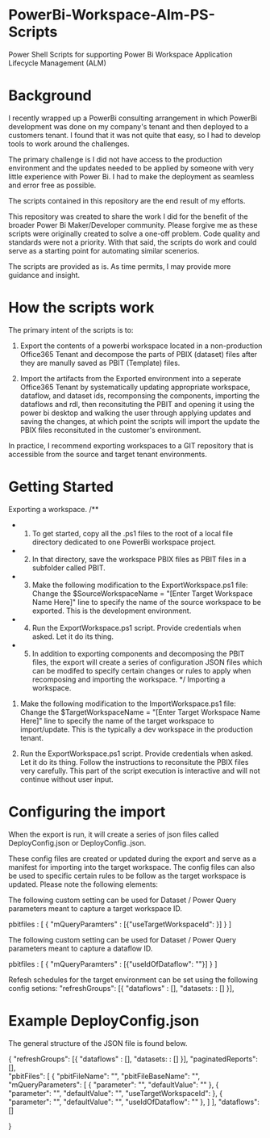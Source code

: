 # PowerBi-Workspace-Alm-PS-Scripts
Power Shell Scripts for supporting Power Bi Workspace Application Lifecycle Management (ALM)

# Background

I recently wrapped up a PowerBi consulting arrangement in which PowerBi development was done on my company's tenant and then deployed to a customers tenant.  I found that it was not quite that easy, so I had to develop tools to work around the challenges.  

The primary challenge is I did not have access to the production environment and the updates needed to be applied by someone with very little experience with Power Bi.  I had to make the deployment as seamless and error free as possible.

The scripts contained in this repository are the end result of my efforts.

This repository was created to share the work I did for the benefit of the broader Power Bi Maker/Developer community.  Please forgive me as these scripts were originally created to solve a one-off problem.   Code quality and standards were not a priority.  With that said, the scripts do work and could serve as a starting point for automating similar scenerios.

The scripts are provided as is.  As time permits, I may provide more guidance and insight.

# How the scripts work

The primary intent of the scripts is to:
1)  Export the contents of a powerbi workspace located in a non-production Office365 Tenant and decompose the parts of PBIX (dataset) files after they are manully saved as PBIT (Template) files.

2)  Import the artifacts from the Exported environment into a seperate Office365 Tenant by systematically updating appropriate workspace, dataflow, and dataset ids, recomponsing the components, importing the dataflows and rdl, then reconsituting the PBIT and opening it using the power bi desktop and walking the user through applying updates and saving the changes, at which point the scripts will import the update the PBIX files reconsituted in the customer's environment.

In practice, I recommend exporting workspaces to a GIT repository that is accessible from the source and target tenant environments.

# Getting Started

Exporting a workspace.
/**
* 1)  To get started, copy all the .ps1 files to the root of a local file directory dedicated to one PowerBi workspace project.
* 2)  In that directory, save the workspace PBIX files as PBIT files in a subfolder called PBIT.
* 3)  Make the following modification to the ExportWorkspace.ps1 file:  Change the $SourceWorkspaceName = "[Enter Target Workspace Name Here]" line to specify the name of the source workspace to be exported.  This is the development environment.
* 4)  Run the ExportWorkspace.ps1 script.  Provide credentials when asked.  Let it do its thing.
* 5)  In addition to exporting components and decomposing the PBIT files, the export will create a series of configuration JSON files which can be modifed to specify certain changes or rules to apply when recomposing and importing the workspace.
*/
Importing a workspace.

1) Make the following modification to the ImportWorkspace.ps1 file:  Change the $TargetWorkspaceName = "[Enter Target Workspace Name Here]" line to specify the name of the target workspace to import/update.  This is the typically a dev workspace in the production tenant.

2)   Run the ExportWorkspace.ps1 script.  Provide credentials when asked.  Let it do its thing.  Follow the instructions to reconsitute the PBIX files very carefully.  This part of the script execution is interactive and will not continue without user input.

# Configuring the import

When the export is run, it will create a series of json files called DeployConfig.json or DeployConfig.<config>.json.

These config files are created or updated during the export and serve as a manifest for importing into the target workspace.  The config files can also be used to specific certain rules to be follow as the target workspace is updated.   Please note the following elements:


The following custom setting can be used for Dataset / Power Query parameters meant to capture a target workspace ID.

pbitfiles : [ { "mQueryParamters" : [{"useTargetWorkspaceId":  <true>}] } ]

The following custom setting can be used for Dataset / Power Query parameters meant to capture a dataflow ID.

pbitfiles : [ { "mQueryParamters" : [{"useIdOfDataflow":  "<DataFlowName>"}] } ]
	
Refesh schedules for the target environment can be set using the following config setions:
"refreshGroups": [{ "dataflows" : [],
		    "datasets: : [] }],	

# Example DeployConfig.json 

The general structure of the JSON file is found below. 

{
   "refreshGroups": [{ "dataflows" : [],
			     "datasets: : [] }],
   "paginatedReports": [],	
   "pbitFiles":  [
                      {
                          "pbitFileName":  "<filename>",
                          "pbitFileBaseName":  "<filename>",
                          "mQueryParameters":  [
                                                   {
                                                       "parameter":  "<Parameter>",
                                                       "defaultValue":  "<DefaultValue>"
                                                   },
                                                   {
                                                       "parameter":  "<Workspace Id Parameter>",
                                                       "defaultValue":  "<Dev Workspace ID>",
                                                       "useTargetWorkspaceId":  <true>
                                                   },
                                                   {
                                                       "parameter":  "<Dataflow ID Parameter>",
                                                       "defaultValue":  "<Dev Dataflow ID>",
                                                       "useIdOfDataflow":  "<DataFlowName>"
                                                   },
                                               ]
                  ],
   "dataflows": []

}




